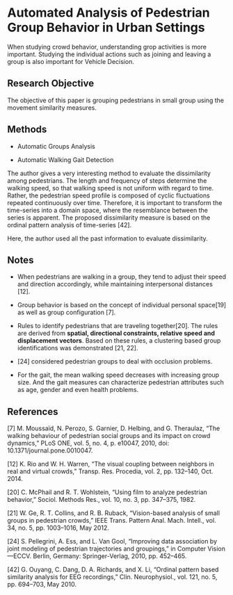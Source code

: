 # Automated Analysis of Pedestrian Group Behavior in Urban Settings 

When studying crowd behavior, understanding grop activities is more important. Studying the individual actions such as joining and leaving a group is also important for Vehicle Decision.


## Research Objective 
The objective of this paper is grouping pedestrians in small group using the movement similarity measures. 

## Methods
*  Automatic Groups Analysis 

*  Automatic Walking Gait Detection 

The author gives a very interesting method to evaluate the dissimilarity among pedestrians. 
The length and frequency of steps determine the walking speed, so that walking speed is not uniform with regard to time. Rather, the pedestrian speed profile is composed of cyclic fluctuations repeated continuously over time. Therefore, it is important to transform the time-series into a domain space, where the resemblance between the series is apparent. The proposed dissimilarity measure is based on the ordinal pattern analysis of time-series [42]. 

Here, the author used all the past information to evaluate dissimilarity.

## Notes

* When pedestrians are walking in a group, they tend to
  adjust their speed and direction accordingly, while maintaining
  interpersonal distances [12].

* Group behavior is based on the concept of individual personal space[19] as well as group configuration [7].
* Rules to identify pedestrians that are traveling together[20]. The rules are derived from **spatial, directional constraints, relative speed and displacement vectors**. Based on these rules, a clustering based group identifications was demonstrated [21, 22].
* [24] considered  pedestrian groups to deal with occlusion problems.
* For the gait, the mean walking speed decreases with increasing group size.  And the gait measures can characterize pedestrian attributes such as age, gender and even health problems. 


## References

 [7] M. Moussaïd, N. Perozo, S. Garnier, D. Helbing, and G. Theraulaz, “The walking behaviour of pedestrian social groups and its impact on crowd dynamics,” PLoS ONE, vol. 5, no. 4, p. e10047, 2010, doi: 10.1371/journal.pone.0010047. 

[12]  K. Rio and W. H. Warren, “The visual coupling between neighbors in real and virtual crowds,” Transp. Res. Procedia, vol. 2, pp. 132–140, Oct. 2014. 

 [20] C. McPhail and R. T. Wohlstein, “Using film to analyze pedestrian behavior,” Sociol. Methods Res., vol. 10, no. 3, pp. 347–375, 1982. 

[21] W. Ge, R. T. Collins, and R. B. Ruback, “Vision-based analysis of small groups in pedestrian crowds,” IEEE Trans. Pattern Anal. Mach. Intell., vol. 34, no. 5, pp. 1003–1016, May 2012. 

[24] S. Pellegrini, A. Ess, and L. Van Gool, “Improving data association by joint modeling of pedestrian trajectories and groupings,” in Computer Vision—ECCV. Berlin, Germany: Springer-Verlag, 2010, pp. 452–465. 

[42] G. Ouyang, C. Dang, D. A. Richards, and X. Li, “Ordinal pattern based similarity analysis for EEG recordings,” Clin. Neurophysiol., vol. 121, no. 5, pp. 694–703, May 2010. 